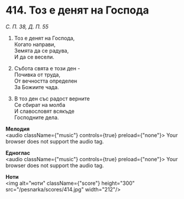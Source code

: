 # 414. Тоз е денят на Господа

_С. П. 38, Д. П. 55_

1. Тоз е денят на Господа,  
Когато направи,  
Земята да се радува,  
И да се весели.  

2. Събота свята е този ден -  
Почивка от труда,  
От вечността определен  
За Божиите чада.  

3. В тоз ден със радост верните  
Се сбират на молба  
И славословят всякъде  
Господните дела.

**Мелодия**  
<audio className={"music"} controls={true} preload={"none"}>
    <source src="/pesnarka/mp3/414.mp3" type="audio/mpeg"/>
    Your browser does not support the audio tag.
</audio>

**Едноглас**  
<audio className={"music"} controls={true} preload={"none"}>
    <source src="/pesnarka/transp/414.mp3" type="audio/mpeg"/>
    Your browser does not support the audio tag.
</audio>

**Ноти**  
<img alt="ноти" className={"score"} height="300" src="/pesnarka/scores/414.jpg" width="212"/>
